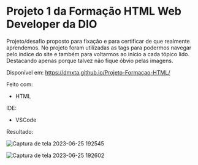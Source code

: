 # Projeto 1 da Formação HTML Web Developer da DIO
Projeto/desafio proposto para fixação e para certificar de que realmente aprendemos.
No projeto foram utilizadas as tags <a> para podermos navegar pelo índice do site e também para voltarmos ao início a cada tópico lido. Destacando apenas porque talvez não fique óbvio pelas imagens.

Disponível em: https://dmxta.github.io/Projeto-Formacao-HTML/

Feito com:
 - HTML
 
 IDE:
  - VSCode

Resultado: 

![Captura de tela 2023-06-25 192545](https://github.com/DMxta/Projeto-Formacao-HTML/assets/136941005/792ccce4-caa3-4bcd-96d2-8359b8a66bfc)

![Captura de tela 2023-06-25 192602](https://github.com/DMxta/Projeto-Formacao-HTML/assets/136941005/c0f99c1c-9cfb-440a-b8f7-8d7bb02e0cf8)

